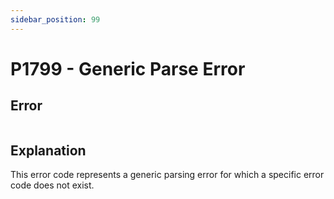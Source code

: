 ```yaml
---
sidebar_position: 99
---
```


# P1799 - Generic Parse Error

## Error

```erlang
```

## Explanation

This error code represents a generic parsing error for which a specific error code does not exist.

